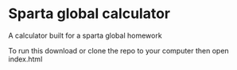 # Sparta global calculator
A calculator built for a sparta global homework

To run this download or clone the repo to your computer then open index.html
